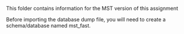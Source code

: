 This folder contains information for the MST version of this assignment

Before importing the database dump file, you will need to create a schema/database named mst_fast.
